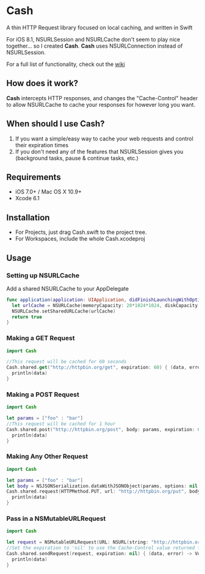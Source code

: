 # Cash
A thin HTTP Request library focused on local caching, and written in Swift

For iOS 8.1, NSURLSession and NSURLCache don't seem to play nice together... so I created <b>Cash</b>. <b>Cash</b> uses NSURLConnection instead of NSURLSession.

For a full list of functionality, check out the <a href="https://github.com/nnoble/Cash/wiki">wiki</a>

## How does it work?

<b>Cash</b> intercepts HTTP responses, and changes the "Cache-Control" header to allow NSURLCache to cache your responses for however long you want.

## When should I use Cash?

1. If you want a simple/easy way to cache your web requests and control their expiration times
2. If you don't need any of the features that NSURLSession gives you (background tasks, pause & continue tasks, etc.)

## Requirements

- iOS 7.0+ / Mac OS X 10.9+
- Xcode 6.1

## Installation

- For Projects, just drag Cash.swift to the project tree.
- For Workspaces, include the whole Cash.xcodeproj

## Usage

### Setting up NSURLCache
Add a shared NSURLCache to your AppDelegate
```swift
func application(application: UIApplication, didFinishLaunchingWithOptions launchOptions: [NSObject: AnyObject]?) -> Bool {
  let urlCache = NSURLCache(memoryCapacity: 20*1024*1024, diskCapacity: 20*1024*1024, diskPath: nil)
  NSURLCache.setSharedURLCache(urlCache)
  return true
}
```

### Making a GET Request

```swift
import Cash

//This request will be cached for 60 seconds
Cash.shared.get("http://httpbin.org/get", expiration: 60) { (data, error) -> Void in
  println(data)
}
```

### Making a POST Request

```swift
import Cash

let params = ["foo" : "bar"]
//This request will be cached for 1 hour
Cash.shared.post("http://httpbin.org/post", body: params, expiration: 60*60) { (data, error) -> Void in
  println(data)
}
```

### Making Any Other Request

```swift
import Cash

let params = ["foo" : "bar"]
let body = NSJSONSerialization.dataWithJSONObject(params, options: nil, error: nil)
Cash.shared.request(HTTPMethod.PUT, url: "http://httpbin.org/put", body: body, expiration: 60) { (data, error) -> Void in
  println(data)
}
```

### Pass in a NSMutableURLRequest

```swift
import Cash

let request = NSMutableURLRequest(URL: NSURL(string: "http://httpbin.org/get")!)
//Set the expiration to 'nil' to use the Cache-Control value returned from the server.
Cash.shared.sendRequest(request, expiration: nil) { (data, error) -> Void in
  println(data)
}
```
